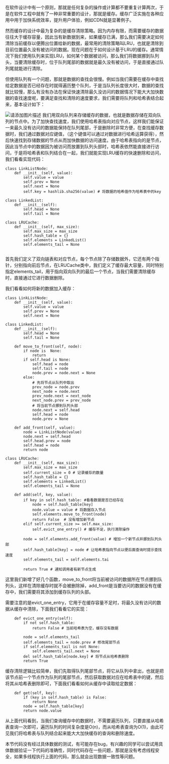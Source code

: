 在软件设计中有一个原则，那就是任何复杂的操作或计算都不要重复计算两次，于是在软件工程中就有了一种非常重要的设计，那就是缓存。缓存广泛实施在各种应用中用于加快系统效率，提升用户体验，例如CDN就是显著例子。

然而缓存的设计中最为复杂的是缓存清除策略。因为内存有限，而需要缓存的数据往往大于缓存容量，因此当有新数据到来，如果缓存已满，那么我们需要决定如何清除当前缓存以便腾出位置给新的数据，最常用的清除策略叫LRU，也就是清除到目前位置最久没有被访问的数据。现在问题在于如何设计基于LRU的缓存。通常情况下我们使用队列来实现LRU，如何某个数据被访问，那么我们将数据挪到队列头，当要清除缓存时，位于队列尾部的数据就是最久没有被访问，于是直接通过队列尾就能进行清除。


但使用队列有一个问题，那就是数据的查找会很慢。例如当我们需要在缓存中查找给定数据是否已经存在时就得遍历整个队列，于是当队列长度很大时，数据的查找就比较慢，那么有没有办法在保证快速清除最久没访问的数据情况下能大大加快数据的查找速度呢，要满足查找和清除的速度要求，我们需要将队列和哈希表结合起来，基本设计如下：

![请添加图片描述](https://img-blog.csdnimg.cn/59142e2bd804458a819f15521d21ade7.png?x-oss-process=image/watermark,type_d3F5LXplbmhlaQ,shadow_50,text_Q1NETiBAdHlsZXJfZG93bmxvYWQ=,size_15,color_FFFFFF,t_70,g_se,x_16)
我们用双向队列来存储缓存的数据，也就是数据存储在双向队列的节点中。为了加快查找速度，我们使用哈希表指向对应节点，这样我们能保证一来最久没有访问的数据能保持在队列尾部，于是删除时非常方便，在查找缓存数据时，我们通过数据对应键值，（这个键值可以通过对数据进行哈希运算获得），然后快速找到存储数据的节点从而加快数据的访问速度。由于哈希表指向的是节点，因此当节点中的数据因为被访问而放置到队列头部时，哈希表依然能直接进行访问，于是将哈希表和队列结合在一起，我们就能实现LRU缓存的快速删除和访问，我们看看实现代码：
```
class LinkListNode:
    def __init__(self, value):
        self.value = value
        self.prev = None
        self.next = None
        self.key = hashlib.sha256(value) # 将数据的哈希值作为哈希表中的key

class LinkedList:
    def __init__(self):
        self.head = None
        self.tail = None

class LRUCache:
    def __init__(self, max_size):
        self.max_size = max_size
        self.hash_table = {}
        self.elements = LinkedList()
        self.elements_tail = None 
        
```
首先我们定义了双向链表和对应节点，每个节点除了存储数据外，它还有两个指针，分别指向前后节点，在LRUCache类中，我们定义了缓存最大容量，同时特别指定elements_tail，用于指向双向队列的最后一个节点，当我们需要清除缓存时，直接通过它进行数据删除。

我们看看如何将新的数据加入缓存：
```
class LinkListNode:
    def __init__(self, value):
        self.value = value
        self.prev = None
        self.next = None

class LinkedList:
    def __init__(self):
        self.head = None
        self.tail = None

    def move_to_front(self, node):
        if node is  None:
            return
        if self.head is None:
            self.head = node
            self.tail = node
            node.prev = node.next = None
        else:
            # 先将节点从队列中取出
            prev_node = node.prev
            next_node = node.next
            prev_node.next = next_node
            next_node.prev = prev_node
            # 将当前节点挪到队列头部
            node.next = self.head
            self.head = node
            node.prev = None

    def add_front(self, value):
        node = LinkListNode(value)
        node.next = self.head
        self.head.prev = node
        self.head = node
        return node

class LRUCache:
    def __init__(self, max_size):
        self.max_size = max_size
        self.current_size = 0 # 记录缓存的数量
        self.hash_table = {}
        self.elements = LinkedList()
        self.elements_tail = None

    def add(self, key, value):
        if key in self.hash_table: #看看数据是否已经存在
            node = self.hash_table[key]
            node.value = value # 将数据存入节点
            self.elements.move_to_front(node)
            return False  # 没有增加新节点
        elif self.current_size >= self.max_size:
            self.evict_one_entry() # 缓存不足，执行清除操作

        node = self.elements.add_front(value) # 增加一个新节点并挪到队列头部
        self.hash_table[key] = node # 让哈希表指向节点以便后面查询时提示查找速度
        self.elements_tail = self.elements.tai

        return True # 通知调用者有新节点生成
```
这里我们新增了好几个函数，move_to_front将当前被访问的数据所在节点挪到队列头，这样在清除缓存时就不会被删除掉，add_front是当要访问的数据没有在缓存中，我们需要将其添加到缓存队列的头部。

需要注意的是evict_one_entry，它用于在缓存容量不足时，将最久没有访问的数据从缓存中清除，下面我们看看它的实现：
```
    def evict_one_entry(self):
        if not self.hash_table:
            return False # 当前哈希表为空，缓存没有数据

        node = self.elements_tail
        self.elements_tail = node.prev # 修改尾部节点
        if self.elements_tail is not None:
            self.elements_tail.next = None 
        del self.hash_table[node.key] # 将节点从哈希表删除
        return True
```
缓存清除逻辑比较简单，我们先取得队列尾部节点，将它从队列中拿出，也就是把该节点前一个节点作为队列的尾部节点，然后获取数据对应在哈希表中的键，然后将其从哈希表删除即可，下面我们看看如何从缓存中读取给定数据：
```
    def get(self, key):
        if (key in self.hash_table) is False:
            return None 
        node = self.hash_table[key]
        return node.value
```
从上面代码看到，当我们查询缓存中的数据时，不需要遍历队列，只要直接从哈希表查询一次即可，遍历队列的时间复杂度是O(n)，而从哈希表查询为O(1)，由此可见我们将哈希表与队列结合起来能大大加快缓存的查询和删除速度。

本节代码没有经过具体数据的测试，有可能存在bug，有兴趣的同学可以尝试用具体数据验证一下代码的准确性，同时代码存在一些问题，那就是没有考虑线程安全，如果多线程执行上面的代码，那么就会出现数据一致性等问题。


